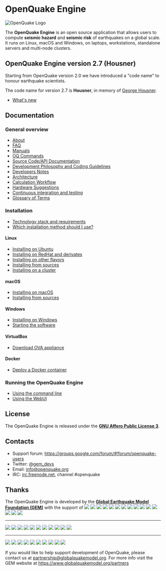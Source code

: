 # OpenQuake Engine

![OpenQuake Logo](https://github.com/gem/oq-infrastructure/raw/master/logos/oq-logo.png)

The **OpenQuake Engine** is an open source application that allows users to compute **seismic hazard** and **seismic risk** of earthquakes on a global scale. It runs on Linux, macOS and Windows, on laptops, workstations, standalone servers and multi-node clusters.

<!-- GEM BEGIN: apply the following patch with the proper values for the next release
-| Jenkins (Python 2) | Travis CI (Python 3) |
-|       :---:        |         :---:        |
-| [![Build Status](https://ci.openquake.org/job/master_oq-engine/badge/icon)](https://ci.openquake.org/job/master_oq-engine/) | [![Build Status](https://travis-ci.org/gem/oq-engine.svg?branch=master)](https://travis-ci.org/gem/oq-engine) |
 
-### Current stable
+## OpenQuake Engine version 2.6 (Gutenberg)
 
-Current stable version is the **OpenQuake Engine 2.5** 'Fourier'. The documentation is available at https://github.com/gem/oq-engine/tree/engine-2.5#openquake-engine.
-* [What's new](https://github.com/gem/oq-engine/blob/engine-2.5/doc/whats-new.md)
-
-## Documentation (master tree)
+Starting from OpenQuake version 2.0 we have introduced a "code name" to honour earthquake scientists.
 
+The code name for version 2.6 is **Gutenberg**, in memory of [Beno Gutenberg](https://en.wikipedia.org/wiki/Beno_Gutenberg).
+* [What's new](https://github.com/gem/oq-engine/blob/engine-2.6/doc/whats-new.md)
+ 
+## Documentation
-## Documentation (master tree)
-->

## OpenQuake Engine version 2.7 (Housner)

Starting from OpenQuake version 2.0 we have introduced a "code name" to honour earthquake scientists.

The code name for version 2.7 is **Housner**, in memory of [George Housner](https://en.wikipedia.org/wiki/George_W._Housner).
* [What's new](https://github.com/gem/oq-engine/blob/engine-2.7/doc/whats-new.md)

## Documentation
<!-- GEM END -->

### General overview

* [About](https://github.com/gem/oq-engine/blob/engine-2.7/doc/about.md)
* [FAQ](https://github.com/gem/oq-engine/blob/engine-2.7/doc/faq.md)
* [Manuals](http://storage.globalquakemodel.org/openquake/support/documentation/engine/#manual-latest-stable)
* [OQ Commands](https://github.com/gem/oq-engine/blob/engine-2.7/doc/oq-commands.md)
* [Source Code/API Documentation](http://docs.openquake.org/oq-engine/)
* [Development Philosophy and Coding Guidelines](https://github.com/gem/oq-engine/blob/engine-2.7/doc/development-guidelines.md)
* [Developers Notes](https://github.com/gem/oq-engine/blob/engine-2.7/doc/developers-notes.md)
* [Architecture](https://github.com/gem/oq-engine/blob/engine-2.7/doc/sphinx/architecture.rst)
* [Calculation Workflow](https://github.com/gem/oq-engine/blob/engine-2.7/doc/calculation-workflow.md)
* [Hardware Suggestions](https://github.com/gem/oq-engine/blob/engine-2.7/doc/hardware-suggestions.md)
* [Continuous integration and testing](https://github.com/gem/oq-engine/blob/engine-2.7/doc/testing.md)
* [Glossary of Terms](https://github.com/gem/oq-engine/blob/engine-2.7/doc/glossary.md)

### Installation

* [Technology stack and requirements](https://github.com/gem/oq-engine/blob/engine-2.7/doc/requirements.md)
* [Which installation method should I use?](https://github.com/gem/oq-engine/blob/engine-2.7/doc/installing/overview.md)

#### Linux

* [Installing on Ubuntu](https://github.com/gem/oq-engine/blob/engine-2.7/doc/installing/ubuntu.md)
* [Installing on RedHat and derivates](https://github.com/gem/oq-engine/blob/engine-2.7/doc/installing/rhel.md)
* [Installing on other flavors](https://github.com/gem/oq-engine/blob/engine-2.7/doc/installing/linux-generic.md)
* [Installing from sources](https://github.com/gem/oq-engine/blob/engine-2.7/doc/installing/development.md)
* [Installing on a cluster](https://github.com/gem/oq-engine/blob/engine-2.7/doc/installing/cluster.md)

#### macOS

* [Installing on macOS](https://github.com/gem/oq-engine/blob/engine-2.7/doc/installing/macos.md)
* [Installing from sources](https://github.com/gem/oq-engine/blob/engine-2.7/doc/installing/development.md#macos)

#### Windows

* [Installing on Windows](https://github.com/gem/oq-engine/blob/engine-2.7/doc/installing/windows.md)
* [Starting the software](https://github.com/gem/oq-engine/blob/engine-2.7/doc/running/windows.md)

#### VirtualBox

* [Download OVA appliance](https://downloads.openquake.org/ova/stable/)

#### Docker

* [Deploy a Docker container](https://github.com/gem/oq-engine/blob/engine-2.7/doc/installing/docker.md)

### Running the OpenQuake Engine

* [Using the command line](https://github.com/gem/oq-engine/blob/engine-2.7/doc/running/unix.md)
* [Using the WebUI](https://github.com/gem/oq-engine/blob/engine-2.7/doc/running/server.md)


## License

The OpenQuake Engine is released under the **[GNU Affero Public License 3](https://github.com/gem/oq-engine/blob/engine-2.7/LICENSE)**.

## Contacts

* Support forum: https://groups.google.com/forum/#!forum/openquake-users
* Twitter: [@gem_devs](https://twitter.com/gem_devs)
* Email: info@openquake.org
* IRC: [irc.freenode.net](https://webchat.freenode.net/), channel #openquake

## Thanks

The OpenQuake Engine is developed by the **[Global Earthquake Model Foundation (GEM)](http://gem.foundation)** with the support of
![](https://github.com/gem/oq-infrastructure/raw/master/logos/aus.png)
![](https://github.com/gem/oq-infrastructure/raw/master/logos/cidigen.png)
![](https://github.com/gem/oq-infrastructure/raw/master/logos/sg_170x104.jpg)
![](https://github.com/gem/oq-infrastructure/raw/master/logos/gfz.png)
![](https://github.com/gem/oq-infrastructure/raw/master/logos/pcn.jpg)
![](https://github.com/gem/oq-infrastructure/raw/master/logos/nied.png)
![](https://github.com/gem/oq-infrastructure/raw/master/logos/nset.png)
![](https://github.com/gem/oq-infrastructure/raw/master/logos/morst.jpg)
![](https://github.com/gem/oq-infrastructure/raw/master/logos/RCN.jpg)
![](https://github.com/gem/oq-infrastructure/raw/master/logos/swiss_1.jpg)
![](https://github.com/gem/oq-infrastructure/raw/master/logos/tem.jpg)
![](https://github.com/gem/oq-infrastructure/raw/master/logos/TCIP-01.png)
![](https://github.com/gem/oq-infrastructure/raw/master/logos/nerc.png)
![](https://github.com/gem/oq-infrastructure/raw/master/logos/usaid_BsOsE8Z_QZnaG6c.jpg)
![](https://github.com/gem/oq-infrastructure/raw/master/logos/FUNVISIS_GEM_logo.png)

***

![](https://github.com/gem/oq-infrastructure/raw/master/logos/FMGlobal.jpg)
![](https://github.com/gem/oq-infrastructure/raw/master/logos/hannoverRe.jpg)
![](https://github.com/gem/oq-infrastructure/raw/master/logos/Nephila.jpg)
![](https://github.com/gem/oq-infrastructure/raw/master/logos/munichre_HwOCwR4.jpg)
![](https://github.com/gem/oq-infrastructure/raw/master/logos/zurich_3eh504q.jpg)
![](https://github.com/gem/oq-infrastructure/raw/master/logos/Air_JlQh6Ke.jpg)
![](https://github.com/gem/oq-infrastructure/raw/master/logos/sur_170x104.jpg)
![](https://github.com/gem/oq-infrastructure/raw/master/logos/EUCENTRE_BRAw8x4.jpg)
![](https://github.com/gem/oq-infrastructure/raw/master/logos/GiroJ.jpg)
![](https://github.com/gem/oq-infrastructure/raw/master/logos/arup.jpg)
![](https://github.com/gem/oq-infrastructure/raw/master/logos/OYO_1.jpg)

***

![](https://github.com/gem/oq-infrastructure/raw/master/logos/OECD.jpg)
![](https://github.com/gem/oq-infrastructure/raw/master/logos/worldbank_2.jpg)
![](https://github.com/gem/oq-infrastructure/raw/master/logos/ISDR.jpg)
![](https://github.com/gem/oq-infrastructure/raw/master/logos/Unesco.jpg)
![](https://github.com/gem/oq-infrastructure/raw/master/logos/iaspei.jpg)
![](https://github.com/gem/oq-infrastructure/raw/master/logos/iaee.jpg)
![](https://github.com/gem/oq-infrastructure/raw/master/logos/istructe.jpg)
![](https://github.com/gem/oq-infrastructure/raw/master/logos/cssc.jpg)
![](https://github.com/gem/oq-infrastructure/raw/master/logos/IRDRICSU.png)
![](https://github.com/gem/oq-infrastructure/raw/master/logos/EERI_GEM.png)

If you would like to help support development of OpenQuake, please contact us at [partnership@globalquakemodel.org](mailto:partnership@globalquakemodel.org).
For more info visit the GEM website at https://www.globalquakemodel.org/partners
